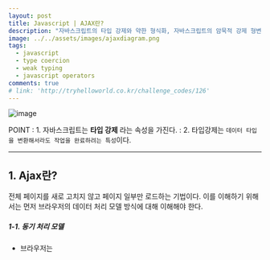 ```yaml
---
layout: post
title: Javascript | AJAX란?
description: "자바스크립트의 타입 강제와 약한 형식화, 자바스크립트의 암묵적 강제 형변환 Javascript type coercion and weak typing"
image: ../../assets/images/ajaxdiagram.png
tags:
  - javascript
  - type coercion
  - weak typing
  - javascript operators
comments: true
# link: 'http://tryhelloworld.co.kr/challenge_codes/126'
---
```


![image](../../assets/images/ajaxdiagram.png)

POINT
: 1. 자바스크립트는 **타입 강제** 라는 속성을 가진다.
: 2. 타입강제는 `데이터 타입을 변환해서라도 작업을 완료하려는 특성`이다.

---

## 1. Ajax란?

전체 페이지를 새로 고치지 않고 페이지 일부만 로드하는 기법이다. 이를 이해하기 위해서는 먼저 브라우저의 데이터 처리 모델 방식에 대해 이해해야 한다.

##### 1-1. 동기 처리 모델

* 브라우저는 <script> 태그를 만났을 때 스크립트를 로드/처리 하고 다른 작업은 중단한다.
* 따라서 서버로부터 데이터를 수집하고 로드하고 처리해 페이지의 모든 부분이 로드될 때까지 대기한다.

##### 1-2. 비동기 처리 모델(넌 블로킹 처리 모델)

* Ajax를 이용해 브라우저가 서버에 데이터를 요청하고, 나머지 부분은 계속해서 로드해 사용자와 상호작용을 멈추지 않는 것이다.
* 페이지의 일부만 수정하고 싶을 때 특정 요소의 콘텐츠를 업데이트 한다. 
* 이벤트를 가로채서 서버에 새로운 콘텐츠를 요청하는 방식이다.

* **데이터가 로드되는 동안 사용자는 계속해서 페이지를 사용할 수 있다. 그러다가 서버가 데이터를 전달해주면 Ajax 이벤트가 발생해서 다른 스크립트가 서버로부터 전달된 새로운 데이터를 읽고 페이지의 일부를 수정한다.**

##### 1-3. 비동기 처리 모델의 장점 : 더욱 빠른 사용자 경험

전체 페이지를 새로 고칠 필요가 없기 때문에 데이터가 빠르게 로드된다. 사용자는 기다릴 필요 없이 계속 웹 페이지를 사용할 수 있다.

## 2. Ajax 요청 및 응답 처리 과정

`XMLHttpRequest` 객체, `open()`메서드, `send()`메서드, `onload()`메서드

1) XMLHttpRequest 객체

```bash
var xhr = new XMLHttpRequest();
```

> XMLHttpRequest 객체를 생성(객체 인스턴스)하고 변수에 저장한다.

2) open() 메서드

```bash
xhr.open('GET', 'data/test.json', true);
```

> 세 개의 매개변수**(HTTP 메서드/요청 처리할 페이지의 URL/요청이 비동기로 처리될 것인지 지정하는 불리언 값)**를 정의한다.

3) send() 메서드

```bash
xhr.send('search=arduino');
```

> 준비된 요청을 추가 정보와 함께 전달한다. 정보가 없으면 null 키워드를 사용할 수 있다.

4) onload() 메서드 - 응답

```bash
xhr.onload = function() {
  if(xhr.status == 200) {
    // 서버 실행 결과 처리 내용
  }
}
```

> 브라우저가 서버로부터 응답을 받을 때 발생하는 이벤트. 이벤트가 발생하면 함수가 호출된다.
> 익명 함수는 xhr 객체의 status 속성 값을 검사해 서버의 응답이 정상인지 확인한다. 

5) 예시 코드

```javascript
// 1. XMLHttpRequest 객체 생성
var xhr = new XMLHttpRequest();

// 2. 응답 로드
xhr.onload = function() {
  // 3. 서버 응답이 정상이면,
  if(xhr.status === 200) {
    // 4. 코드 실행(내용 수정하는 코드)
    document.getElementById('content').innerHTML = xhr.responseText;
  }
};

// 5. 요청 준비 
xhr.open('GET', 'data/data.html', true);
// 6. 요청 전송
xhr.send(null);
```

> XML을 처리할 때는 요청 준비/전송 부분 코드가 달라진다.
> * XML 데이터는 페이지에 보여지기 위해 HTML로 변환되어야 한다.

```javascript
var response = xhr.responseXML;
var events = response.getElementsByTagName('event');
```
## 3. Ajax 요청 응답 방식 

HTML, XML, JSON로 표현된 데이터가 브라우저로 전달된다.

##### 3-1. JSON : 자바스크립트 객체 표현식(Javascrpt Object Notation)

```json
{
  "nationality": "Korea",
  "city": "seoul",
  "language": "KO"
}
```

> JSON 데이터 형식은 `키 : 값` 형태로 나타나며, 키는 반드시 큰 따옴표로 둘러싸야 한다.
> JS 객체 -> JSON 객체 : JSON.stringfy() : 자바스크립트 객체를 JSON 형식의 문자열로 변환한다.
> JSON 객체 -> JS 객체 : JSON.parse() : JSON 데이터를 가진 문자열을 처리한다.

## 4.  


## 정리 : 

1. 

---

- 참고 : <자바스크립트 & 제이쿼리>, 존 두캣
- [더 알아보기](https://www.slideshare.net/senxation/ss-16791882)
